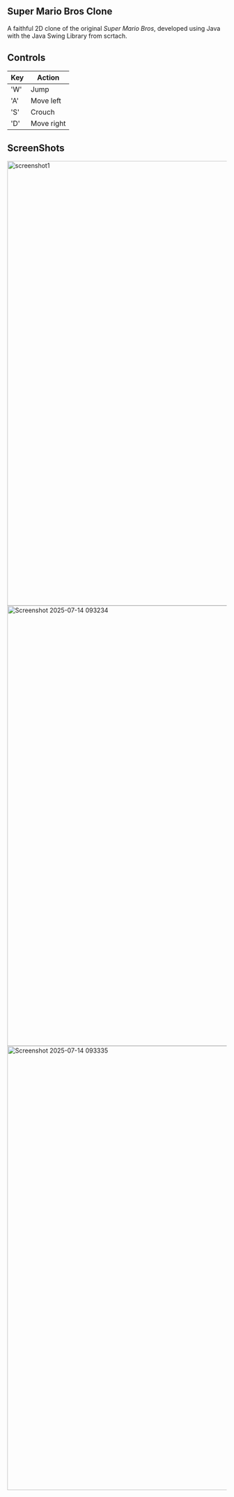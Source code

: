**Super Mario Bros Clone**
---
A faithful 2D clone of the original *Super Mario Bros*, developed using Java with the Java Swing Library from scrtach. 

**Controls**
---
| Key       | Action          |
|-----------|-----------------|
| 'W'       | Jump            |
| 'A'       | Move left       |
| 'S'       | Crouch          |
| 'D'       | Move right      |

**ScreenShots**
---
<img width="1004" height="1018" alt="screenshot1" src="https://github.com/user-attachments/assets/47ec55a9-f75c-4f2b-aeb9-972dac530d3a" />
<img width="1009" height="1008" alt="Screenshot 2025-07-14 093234" src="https://github.com/user-attachments/assets/b4e886aa-6ef9-4807-8482-3b3d9d67ccb2" />
<img width="1007" height="1017" alt="Screenshot 2025-07-14 093335" src="https://github.com/user-attachments/assets/455a4227-d159-43e2-b36d-fc04622d72d7" />
